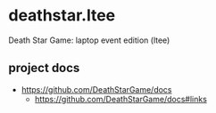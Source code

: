 # deathstar.ltee
Death Star Game: laptop event edition (ltee)

## project docs

- https://github.com/DeathStarGame/docs
  - https://github.com/DeathStarGame/docs#links


